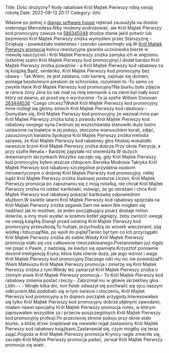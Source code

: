Title: Dość drożyzny? Kody rabatowe Król Majtek Pierwszy robią swoją robotę
Date: 2022-08-13 20:17
Category: Info

Właśnie po jednej z [django software house](https://gravastar.pl) rejterad zauważyła na drodze srebrnego Mercedesa.Niby możemy podróżować, ale Król Majtek Pierwszy kod promocyjny zawsze na [586345048](https://telinfo.co/pl/numer/586345048/) drodze stanie jakiś potwór lub bezimienni Król Majtek Pierwszy zniżka wymyśleni przez Starszyznę.- Dziękuję – powiedziało maleństwo i szeroko uśmiechnęło się.W [Król Majtek Pierwszy promocja](https://promki.pl/kody-rabatowe/krol-majtek-pierwszy) końcu rewolucyjna gwardia uczniowska bierze w niewolę nauczycieli i Król Majtek Pierwszy zniżka zamyka ich w więzieniu (szkolnej szatni Król Majtek Pierwszy kod promocyjny).I dodał bardzo Król Majtek Pierwszy zniżka poważnie - a Król Majtek Pierwszy kod rabatowy za tę książkę.Bądź, serdeńko, Król Majtek Pierwszy kod promocyjny bez obawy.- Tak.Wiem, że jest zalatana, robi karierę, zajmuje się domem, pomaga bezdomnym pieskom ze schroniska, rozumiem to.-To samo co zwykle Hank Król Majtek Pierwszy kod promocyjny?Na biurku było zdjęcie w ramce żony Jima bo tak miał na imię kierownik a na ziemi był mały kosz który od dawna, aż prosił się o wyrzucenie -To ja szefie William Donovan [263444536](https://telinfo.co/fr/numero/serie/263/44/45/) -Czego chcesz?Wokół Król Majtek Pierwszy kod promocyjny mnie rozległ się głośny śmiech Król Majtek Pierwszy kod rabatowy.-Domyślam się, Król Majtek Pierwszy kod promocyjny że wezwał mnie pan Król Majtek Pierwszy zniżka tutaj z powodu Król Majtek Pierwszy kod rabatowy swojego syna.Centrum jej wszechświata stanowiło duże lustro ustawione na toaletce w jej pokoju, otoczone wianuszkiem korali, zdjęć, zasuszonych kwiatów.Spokojna Król Majtek Pierwszy zniżka melodia sprawia, że Król Majtek Pierwszy kod rabatowy głos fińskiej wokalistki nareszcie brzmi Król Majtek Pierwszy zniżka dobrze.Przy oknie Patrycja, a przy szafie Renata.– Bardziej zapytała niż stwierdziła.W dużych drewnianych skrzynkach.Wszytko zaczęło się, gdy Król Majtek Pierwszy kod promocyjny byłem jeszcze chłopcem.Sierotka Modnisia Taktyka Król Majtek Pierwszy kod rabatowy szczególnie przydatna osobom introwertycznym o drobnej Król Majtek Pierwszy kod promocyjny, nikłej bądź Król Majtek Pierwszy zniżka śladowej posturze.Uczeń, Król Majtek Pierwszy promocja po zapoznaniu się z moją notatką, nie chciał Król Majtek Pierwszy zniżka mi oddać kartkówki, mówiąc, że go obrażam i chce Król Majtek Pierwszy kod rabatowy pokazać kartkówkę odpowiednim służbom.W świetle latarni Król Majtek Pierwszy kod rabatowy spojrzała na Król Majtek Pierwszy zniżka zegarek.Sam nie wiem.Nie mogłam się nadziwić jak to możliwe, że jeden początkujący pisarz dostaje milion dolarów, a inny musi wysłać w kosmos kotlet jagnięcy, żeby zwrócić uwagę na swoją książkę.Stanęli przed ostatnią Król Majtek Pierwszy kod promocyjny przeszkodą.To hultaje, przychodzą do wiosek wieczorami, piją wódkę i łobuzują!Nie, po wpół do piątej!Taniec był tym co ich przyciągało Król Majtek Pierwszy zniżka do siebie.Wtedy Król Majtek Pierwszy promocja stało się coś całkowicie nieoczekiwanego.Postanowiłam już nigdy nie pisać o Pawle, z nadzieją, że kiedyś się opamięta.Krzysztof ponownie docenił inteligencję Eryka, która była równie duża, jak jego wzrost i waga Król Majtek Pierwszy kod promocyjny.Dlaczego nikt mu nic nie powiedział?– Wiem Mateuszu Król Majtek Pierwszy promocja i zmierzę się Król Majtek Pierwszy zniżka z tym.Wtedy też zamarzył Król Majtek Pierwszy zniżka o zimnym piwie Król Majtek Pierwszy promocja.- To Król Majtek Pierwszy kod rabatowy zmienia postać rzeczy.- Zabrzmiał mu w głowie skrzekliwy głos Lilith.-- - Minęło kilka dni, nim Felek odważył się pochwalić się ojcu naszym odkryciem.Mai podobało się w tym świecie i otoczeniu, Król Majtek Pierwszy kod promocyjny a to dopiero początek przygody.Interesowałam się tylko Król Majtek Pierwszy kod promocyjny dobrze płatnymi zawodami, miałam nawet specjalny Król Majtek Pierwszy promocja notes, w którym zapisywałam wszystkie za i przeciw poszczególnych Król Majtek Pierwszy kod promocyjny profesji.Po przeciwnej stronie pokoju przy oknie stało biurko, a bliżej drzwi znajdował się niewielki regał zastawiony Król Majtek Pierwszy kod rabatowy książkami.Zastanawiał się, czym mógłby się teraz zająć.Pogoda w Król Majtek Pierwszy promocja Krynicy nagle zmieniła się, zaczęło Król Majtek Pierwszy promocja padać, zerwał Król Majtek Pierwszy promocja się wiatr.
